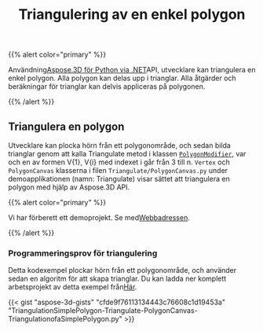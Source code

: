 ﻿---
title: Triangulering av en enkel polygon
type: docs
weight: 30
url: /sv/python-net/triangulation-of-a-simple-polygon/
description: Med Aspose.3D för Python via .NET API kan utvecklare triangulera en enkel polygon. Alla polygon kan delas upp i trianglar. Alla åtgärder och beräkningar för trianglar kan delvis appliceras på polygonen.
---
{{% alert color="primary" %}}

Användning[Aspose.3D för Python via .NET](https://products.aspose.com/3d/python-net/)API, utvecklare kan triangulera en enkel polygon. Alla polygon kan delas upp i trianglar. Alla åtgärder och beräkningar för trianglar kan delvis appliceras på polygonen.

{{% /alert %}}
## **Triangulera en polygon**
Utvecklare kan plocka hörn från ett polygonområde, och sedan bilda trianglar genom att kalla Triangulate metod i klassen [`PolygonModifier`](https://reference.aspose.com/3d/net/aspose.threed.entities/polygonmodifier), var och en av formen V{1}, V{i} med indexet i går från 3 till n. `Vertex` och `PolygonCanvas` klasserna i filen `Triangulate/PolygonCanvas.py` under demoapplikationen (namn: Triangulate) visar sättet att triangulera en polygon med hjälp av Aspose.3D API.

{{% alert color="primary" %}}

Vi har förberett ett demoprojekt. Se med[Webbadressen](https://github.com/aspose-3d/Aspose.3D-for-.NET/tree/master/Demos).

{{% /alert %}}
### **Programmeringsprov för triangulering**
Detta kodexempel plockar hörn från ett polygonområde, och använder sedan en algoritm för att skapa trianglar. Du kan ladda ner komplett arbetsprojekt av detta exempel från[Här](https://github.com/aspose-3d/Aspose.3D-for-.NET/).

{{< gist "aspose-3d-gists" "cfde9f76113134443c76608c1d19453a" "TriangulationSimplePolygon-Triangulate-PolygonCanvas-TriangulationofaSimplePolygon.py" >}}
